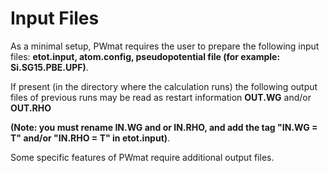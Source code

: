 # Input Files

As a minimal setup, PWmat requires the user to prepare the following input files: 
**etot.input, atom.config, pseudopotential file (for example: Si.SG15.PBE.UPF)**.

If present (in the directory where the calculation runs) the following output files 
of previous runs may be read as restart information **OUT.WG** and/or **OUT.RHO** 

**(Note: you must rename IN.WG and or IN.RHO, and add the tag 
"IN.WG = T" and/or "IN.RHO = T" in etot.input)**.

Some specific features of PWmat require additional output files.